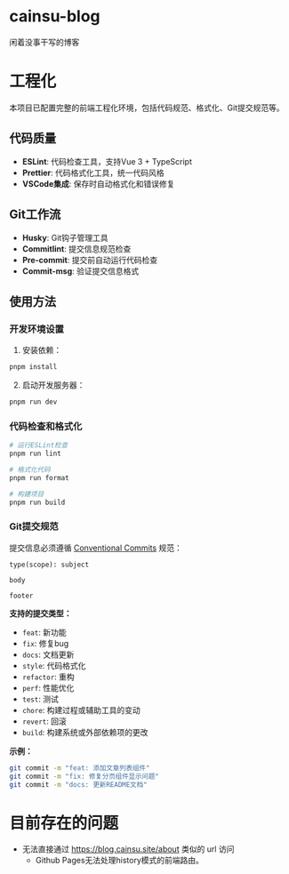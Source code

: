 # cainsu-blog

闲着没事干写的博客

# 工程化

本项目已配置完整的前端工程化环境，包括代码规范、格式化、Git提交规范等。

## 代码质量

- **ESLint**: 代码检查工具，支持Vue 3 + TypeScript
- **Prettier**: 代码格式化工具，统一代码风格
- **VSCode集成**: 保存时自动格式化和错误修复

## Git工作流

- **Husky**: Git钩子管理工具
- **Commitlint**: 提交信息规范检查
- **Pre-commit**: 提交前自动运行代码检查
- **Commit-msg**: 验证提交信息格式

## 使用方法

### 开发环境设置

1. 安装依赖：
```bash
pnpm install
```

2. 启动开发服务器：
```bash
pnpm run dev
```

### 代码检查和格式化

```bash
# 运行ESLint检查
pnpm run lint

# 格式化代码
pnpm run format

# 构建项目
pnpm run build
```

### Git提交规范 

提交信息必须遵循 [Conventional Commits](https://www.conventionalcommits.org/) 规范：

```
type(scope): subject

body

footer
```

**支持的提交类型：**
- `feat`: 新功能
- `fix`: 修复bug
- `docs`: 文档更新
- `style`: 代码格式化
- `refactor`: 重构
- `perf`: 性能优化
- `test`: 测试
- `chore`: 构建过程或辅助工具的变动
- `revert`: 回滚
- `build`: 构建系统或外部依赖项的更改

**示例：**
```bash
git commit -m "feat: 添加文章列表组件"
git commit -m "fix: 修复分页组件显示问题"
git commit -m "docs: 更新README文档"
```

# 目前存在的问题

- 无法直接通过 https://blog.cainsu.site/about 类似的 url 访问
    - Github Pages无法处理history模式的前端路由。